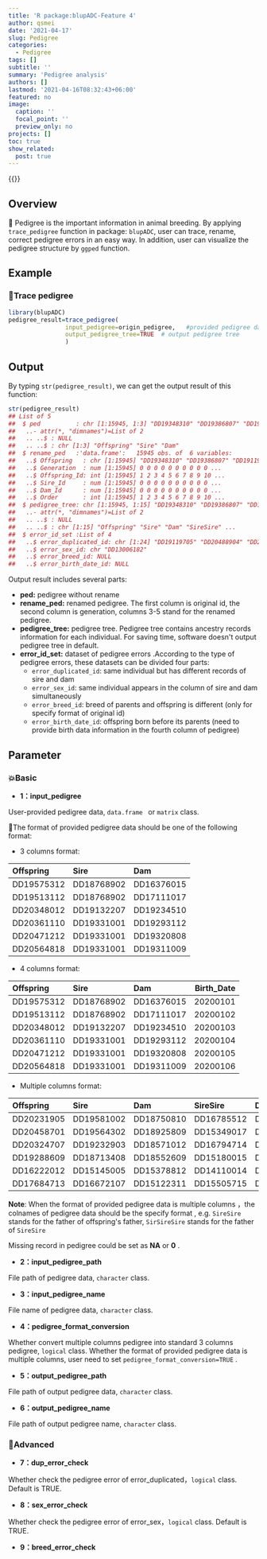 ```yaml
---
title: 'R package:blupADC-Feature 4'
author: qsmei
date: '2021-04-17'
slug: Pedigree
categories:
  - Pedigree
tags: []
subtitle: ''
summary: 'Pedigree analysis'
authors: []
lastmod: '2021-04-16T08:32:43+06:00'
featured: no
image:
  caption: ''
  focal_point: ''
  preview_only: no
projects: []
toc: true
show_related:
  post: true
---
```


{{<toc>}} 

## Overview

🦄 Pedigree is the important information in animal breeding.  By applying `trace_pedigree` function in package: `blupADC`, user can  trace, rename,  correct pedigree errors  in an easy  way. In addition, user can visualize the pedigree structure by  `ggped` function.

## Example

### 💖Trace pedigree


```r
library(blupADC)
pedigree_result=trace_pedigree(
                input_pedigree=origin_pedigree,   #provided pedigree data object
                output_pedigree_tree=TRUE  # output pedigree tree
                )                 

```

## Output

By typing `str(pedigree_result)`, we can get the output result of this function:


```r
str(pedigree_result)
## List of 5
##  $ ped          : chr [1:15945, 1:3] "DD19348310" "DD19386807" "DD19119705" "DD16007415" ...
##   ..- attr(*, "dimnames")=List of 2
##   .. ..$ : NULL
##   .. ..$ : chr [1:3] "Offspring" "Sire" "Dam"
##  $ rename_ped   :'data.frame':	15945 obs. of  6 variables:
##   ..$ Offspring   : chr [1:15945] "DD19348310" "DD19386807" "DD19119705" "DD16007415" ...
##   ..$ Generation  : num [1:15945] 0 0 0 0 0 0 0 0 0 0 ...
##   ..$ Offspring_Id: int [1:15945] 1 2 3 4 5 6 7 8 9 10 ...
##   ..$ Sire_Id     : num [1:15945] 0 0 0 0 0 0 0 0 0 0 ...
##   ..$ Dam_Id      : num [1:15945] 0 0 0 0 0 0 0 0 0 0 ...
##   ..$ Order       : int [1:15945] 1 2 3 4 5 6 7 8 9 10 ...
##  $ pedigree_tree: chr [1:15945, 1:15] "DD19348310" "DD19386807" "DD19119705" "DD16007415" ...
##   ..- attr(*, "dimnames")=List of 2
##   .. ..$ : NULL
##   .. ..$ : chr [1:15] "Offspring" "Sire" "Dam" "SireSire" ...
##  $ error_id_set :List of 4
##   ..$ error_duplicated_id: chr [1:24] "DD19119705" "DD20488904" "DD20153801" "DD20376912" ...
##   ..$ error_sex_id: chr "DD13006182"
##   ..$ error_breed_id: NULL
##   ..$ error_birth_date_id: NULL
```

Output result includes several parts:

-   **ped:** pedigree without rename
-   **rename_ped:** renamed pedigree. The first column is original id, the second column is generation, columns 3-5 stand for the renamed pedigree. 
-   **pedigree_tree:** pedigree tree. Pedigree tree contains ancestry records information for each individual. For saving time, software doesn't output pedigree tree in default.
-   **error_id_set:** dataset of   pedigree errors .According to the type of pedigree errors, these datasets can be divided four parts:
    -   `error_duplicated_id`:  same individual but has different records of sire and dam
    -   `error_sex_id`:  same individual  appears in the column of sire and dam simultaneously
    -   `error_breed_id`:  breed of parents and offspring is different (only for specify format of original id)
    -   `error_birth_date_id`:  offspring born before its parents (need to provide birth data information in the fourth column of pedigree)

## Parameter

### 💥Basic

-   **1：input_pedigree**

User-provided pedigree data, `data.frame ` or   `matrix` class.

💌The format of provided pedigree data should be one of the following format:

-   3 columns format:


|Offspring  |Sire       |Dam        |
|:----------|:----------|:----------|
|DD19575312 |DD18768902 |DD16376015 |
|DD19513112 |DD18768902 |DD17111017 |
|DD20348012 |DD19132207 |DD19234510 |
|DD20361110 |DD19331001 |DD19293112 |
|DD20471212 |DD19331001 |DD19320808 |
|DD20564818 |DD19331001 |DD19311009 |

-   4 columns format:


|Offspring  |Sire       |Dam        | Birth_Date|
|:----------|:----------|:----------|----------:|
|DD19575312 |DD18768902 |DD16376015 |   20200101|
|DD19513112 |DD18768902 |DD17111017 |   20200102|
|DD20348012 |DD19132207 |DD19234510 |   20200103|
|DD20361110 |DD19331001 |DD19293112 |   20200104|
|DD20471212 |DD19331001 |DD19320808 |   20200105|
|DD20564818 |DD19331001 |DD19311009 |   20200106|

-   Multiple columns format:


|Offspring  |Sire       |Dam        |SireSire   |DamSire    |SireSireSire |
|:----------|:----------|:----------|:----------|:----------|:------------|
|DD20231905 |DD19581002 |DD18750810 |DD16785512 |DD15507717 |DD14008512   |
|DD20458701 |DD19564302 |DD18925809 |DD15349017 |DD15245411 |DD16771212   |
|DD20324707 |DD19232903 |DD18571012 |DD16794714 |DD16744412 |DD16714516   |
|DD19288609 |DD18713408 |DD18552609 |DD15180015 |DD15479214 |DD15243711   |
|DD16222012 |DD15145005 |DD15378812 |DD14110014 |DD15501518 |DD15206217   |
|DD17684713 |DD16672107 |DD15122311 |DD15505715 |DD15347415 |DD16383111   |

**Note**: When the format of provided pedigree data is multiple columns ，the colnames of pedigree data should be the specify format , e.g. `SireSire` stands for the father of offspring's father, `SirSireSire` stands for the father of  `SireSire`

Missing record in pedigree could be set as  **NA** or **0** .

-   **2：input_pedigree_path**

File path of pedigree data, `character` class.

-   **3：input_pedigree_name**

File name of pedigree data, `character` class.

-   **4：pedigree_format_conversion**

Whether convert multiple columns pedigree into standard 3 columns pedigree, `logical` class.  Whether the format of provided pedigree data is multiple columns, user need to set `pedigree_format_conversion=TRUE` .

-   **5：output_pedigree_path**

File path of output pedigree data, `character` class.

-   **6：output_pedigree_name**

File path of output pedigree name, `character` class.

### 💨Advanced

-   **7：dup_error_check**

Whether check the pedigree error of error_duplicated，`logical` class. Default is TRUE.

-   **8：sex_error_check**

Whether check the pedigree error of error_sex，`logical` class. Default is TRUE.

-   **9：breed_error_check**
